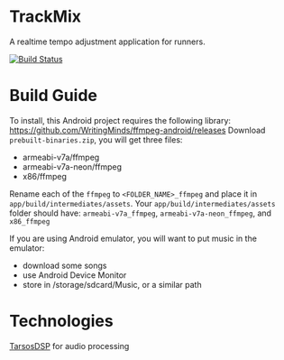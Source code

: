 # TrackMix

A realtime tempo adjustment application for runners.

[![Build Status](https://travis-ci.org/musicretreival/TrackMix.svg?branch=master)](https://travis-ci.org/musicretreival/TrackMix)

# Build Guide

To install, this Android project requires the following library:
https://github.com/WritingMinds/ffmpeg-android/releases
Download `prebuilt-binaries.zip`, you will get three files:
- armeabi-v7a/ffmpeg
- armeabi-v7a-neon/ffmpeg
- x86/ffmpeg

Rename each of the `ffmpeg` to `<FOLDER_NAME>_ffmpeg` and place it in `app/build/intermediates/assets`. Your `app/build/intermediates/assets` folder should have: `armeabi-v7a_ffmpeg`, `armeabi-v7a-neon_ffmpeg`, and `x86_ffmpeg`

If you are using Android emulator, you will want to put music in the emulator:
- download some songs
- use Android Device Monitor
- store in /storage/sdcard/Music, or a similar path

# Technologies
[TarsosDSP](https://github.com/JorenSix/TarsosDSP) for audio processing
